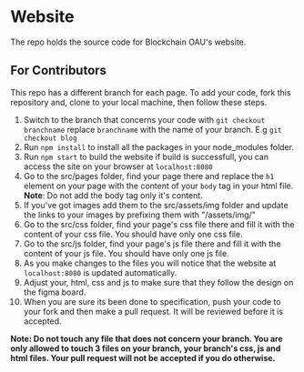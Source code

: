 # Website
The repo holds the source code for Blockchain OAU's website.

## For Contributors
This repo has a different branch for each page. To add your code, fork this repository and, clone to your local machine, then follow these steps.

1. Switch to the branch that concerns your code with `git checkout branchname` replace `branchname` with the name of your branch. E.g `git checkout blog`
2. Run `npm install` to install all the packages in your node_modules folder.
3. Run `npm start` to build the website if build  is successfull, you can access the site on your browser at `localhost:8080`
3. Go to the src/pages folder, find your page there and replace the `h1` element on your page with the content of your `body` tag in your html file. **Note**: Do not add the body tag only it's content.
4. If you've got images add them to the src/assets/img folder and update the links to your images by prefixing them with "/assets/img/"
5. Go to the src/css folder, find your page's css file there and fill it with the content of your css file. You should have only one css file.
6. Go to the src/js folder, find your page's js file there and fill it with the content of your js file. You should have only one js file.
7. As you make changes to the files you will notice that the website at `localhost:8080` is updated automatically. 
8. Adjust your, html, css and js to make sure that they follow the design on the figma board.
9. When you are sure its been done to specification, push your code to your fork and then make a pull request. It will be reviewed before it is accepted.

**Note: Do not touch any file that does not concern your branch. You are only allowed to touch 3 files on your branch, your branch's css, js and html files. Your pull request will not be accepted if you do otherwise.**
